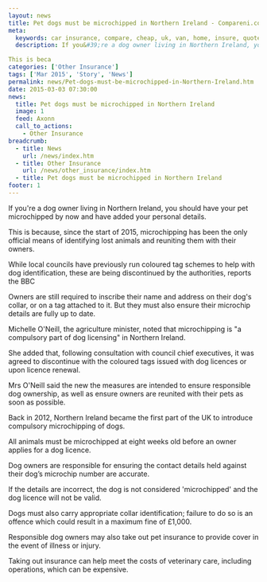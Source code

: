 ```yaml
---
layout: news
title: Pet dogs must be microchipped in Northern Ireland - Compareni.com
meta:
  keywords: car insurance, compare, cheap, uk, van, home, insure, quotes, online, comparison, bike, loans, life
  description: If you&#39;re a dog owner living in Northern Ireland, you should have your pet microchipped by now and have added your personal details.

This is beca
categories: ['Other Insurance']
tags: ['Mar 2015', 'Story', 'News']
permalink: news/Pet-dogs-must-be-microchipped-in-Northern-Ireland.htm
date: 2015-03-03 07:30:00
news:
  title: Pet dogs must be microchipped in Northern Ireland
  image: 1
  feed: Axonn
  call_to_actions:
    - Other Insurance
breadcrumb:
  - title: News
    url: /news/index.htm
  - title: Other Insurance
    url: /news/other_insurance/index.htm
  - title: Pet dogs must be microchipped in Northern Ireland
footer: 1
---
```


If you&#39;re a dog owner living in Northern Ireland, you should have your pet microchipped by now and have added your personal details.

This is because, since the start of 2015, microchipping has been the only official means of identifying lost animals and reuniting them with their owners.

While local councils have previously run coloured tag schemes to help with dog identification, these are being discontinued by the authorities, reports the BBC

Owners are still required to inscribe their name and address on their dog&#39;s collar, or on a tag attached to it. But they must also ensure their microchip details are fully up to date.

Michelle O&#39;Neill, the agriculture minister, noted that microchipping is &quot;a compulsory part of dog licensing&quot; in Northern Ireland.

She added that, following consultation with council chief executives, it was agreed to discontinue with the coloured tags issued with dog licences or upon licence renewal.

Mrs O&#39;Neill said the new the measures are intended to ensure responsible dog ownership, as well as ensure owners are reunited with their pets as soon as possible.

Back in 2012, Northern Ireland became the first part of the UK to introduce compulsory microchipping of dogs.

All animals must be microchipped at eight weeks old before an owner applies for a dog licence.

Dog owners are responsible for ensuring the contact details held against their dog&rsquo;s microchip number are accurate.

If the details are incorrect, the dog is not considered &#39;microchipped&#39; and the dog licence will not be valid.

Dogs must also carry appropriate collar identification; failure to do so is an offence which could result in a maximum fine of &pound;1,000.

Responsible dog owners may also take out pet insurance to provide cover in the event of illness or injury.

Taking out insurance can help meet the costs of veterinary care, including operations, which can be expensive.
